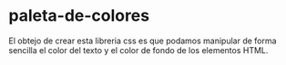 # paleta-de-colores
El obtejo de crear esta libreria css es que podamos manipular de forma sencilla el color del texto y el color de fondo de los elementos HTML.
